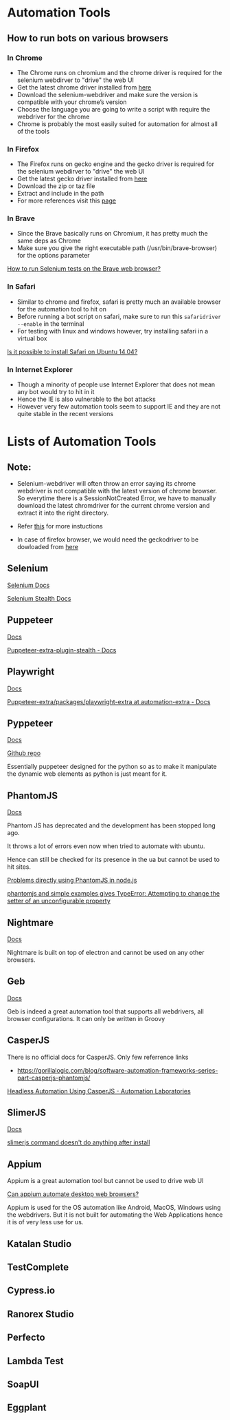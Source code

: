 # Automation Tools

## How to run bots on various browsers

### In Chrome

- The Chrome runs on chromium and the chrome driver is required for the selenium webdirver to "drive" the web UI 
- Get the latest chrome driver installed from [here](https://chromedriver.storage.googleapis.com/index.html)
- Download the selenium-webdriver and make sure the version is compatible with your chrome’s version
- Choose the language you are going to write a script with require the webdriver for the chrome
- Chrome is probably the most easily suited for automation for almost all of the tools

### In Firefox

- The Firefox runs on gecko engine and the gecko driver is required for the selenium webdirver to "drive" the web UI 
- Get the latest gecko driver installed from [here](https://github.com/mozilla/geckodriver/releases/)
- Download the zip or taz file
- Extract and include in the path
- For more references visit this [page](https://askubuntu.com/questions/870530/how-to-install-geckodriver-in-ubuntu)

### In Brave

- Since the Brave basically runs on Chromium, it has pretty much the same deps as Chrome
- Make sure you give the right executable path (/usr/bin/brave-browser) for the options parameter

[How to run Selenium tests on the Brave web browser?](https://stackoverflow.com/questions/47158434/how-to-run-selenium-tests-on-the-brave-web-browser)

### In Safari

- Similar to chrome and firefox, safari is pretty much an available browser for the automation tool to hit on
- Before running a bot script on safari, make sure to run this  `safaridriver --enable` in the terminal
- For testing with linux and windows however, try installing safari in a virtual box

[Is it possible to install Safari on Ubuntu 14.04?](https://askubuntu.com/questions/676496/is-it-possible-to-install-safari-on-ubuntu-14-04)

### In Internet Explorer

- Though a minority of people use Internet Explorer that does not mean any bot would try to hit in it
- Hence the IE is also vulnerable to the bot attacks
- However very few automation tools seem to support IE and they are not quite stable in the recent versions

# Lists of Automation Tools

## Note:

- Selenium-webdriver will often throw an error saying its chrome webdriver is not compatible with the latest version of chrome browser. So everytime there is a SessionNotCreated Error, we have to manually download the latest chromdriver for the current chrome version and extract it into the right directory. 

- Refer [this](https://medium.com/fusionqa/selenium-webdriver-error-sessionnotcreatederror-session-not-created-this-version-of-7b3a8acd7072) for more instuctions

- In case of firefox browser, we would need the geckodriver to be dowloaded from [here](https://github.com/mozilla/geckodriver/releases/)


## **Selenium** 

[Selenium Docs](https://www.selenium.dev/documentation/webdriver/)

[Selenium Stealth Docs](https://github.com/diprajpatra/selenium-stealth)

## **Puppeteer**

[Docs](https://pptr.dev/)

[Puppeteer-extra-plugin-stealth - Docs](https://www.npmjs.com/package/puppeteer-extra-plugin-stealth)

## **Playwright**

[Docs](https://playwright.dev/docs/intro)

[Puppeteer-extra/packages/playwright-extra at automation-extra - Docs](https://github.com/berstend/puppeteer-extra/tree/automation-extra/packages/playwright-extra#readme)

## **Pyppeteer** 

[Docs](https://pyppeteer.github.io/pyppeteer/reference.html)

[Github repo](https://github.com/pyppeteer/pyppeteer)

Essentially puppeteer designed for the python so as to make it manipulate the dynamic web elements as python is just meant for it.

## **PhantomJS**

[Docs](https://phantomjs.org/)

Phantom JS has deprecated and the development has been stopped long ago. 

It throws a lot of errors even now when tried to automate with ubuntu. 

Hence can still be checked for its presence in the ua but cannot be used to hit sites.

[Problems directly using PhantomJS in node.js](https://stackoverflow.com/questions/15487321/problems-directly-using-phantomjs-in-node-js)

[phantomjs and simple examples gives TypeError: Attempting to change the setter of an unconfigurable property](https://stackoverflow.com/questions/60593099/phantomjs-and-simple-examples-gives-typeerror-attempting-to-change-the-setter-o)

## **Nightmare**

[Docs](https://github.com/segmentio/nightmare)

Nightmare is built on top of electron and cannot be used on any other browsers.

## **Geb**

[Docs](https://www.gebish.org/)

Geb is indeed a great automation tool that supports all webdrivers, all browser configurations. It can only be written in Groovy 

## **CasperJS** 

There is no official docs for CasperJS. Only few referrence links 

- https://gorillalogic.com/blog/software-automation-frameworks-series-part-casperjs-phantomjs/

[Headless Automation Using CasperJS - Automation Laboratories](https://www.automationlaboratories.com/headless-automation/headless-automation-using-casperjs/)

## **SlimerJS**

[Docs](https://docs.slimerjs.org/current/index.html)

[slimerjs command doesn't do anything after install](https://stackoverflow.com/questions/29145538/slimerjs-command-doesnt-do-anything-after-install)

## **Appium**

Appium is a great automation tool but cannot be used to drive web UI

[Can appium automate desktop web browsers?](https://discuss.appium.io/t/can-appium-automate-desktop-web-browsers/746)

Appium is used for the OS automation like Android, MacOS, Windows using the webdrivers. But it is not built for automating the Web Applications hence it is of very less use for us.

## Katalan Studio

## TestComplete

## Cypress.io

## Ranorex Studio

## Perfecto

## Lambda Test

## SoapUI

## Eggplant
